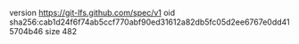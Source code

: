 version https://git-lfs.github.com/spec/v1
oid sha256:cab1d24f6f74ab5ccf770abf90ed31612a82db5fc05d2ee6767e0dd415704b46
size 482
